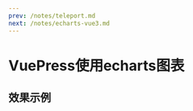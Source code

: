 ```yaml
---
prev: /notes/teleport.md
next: /notes/echarts-vue3.md
---
```

# VuePress使用echarts图表

## 效果示例

<div :id="uid" style="width:100%;height:1000px;"></div>

<script>
import * as echarts from 'echarts';

export default {
  data() {
    return {
      uid: ''
    }
  },
  beforeMount() {
    this.uid = `echarts-box-${new Date().getTime()}`
  },
  mounted() {
    this.chart = echarts.init(document.getElementById(this.uid),'dark')

    var option = {
      tooltip: {trigger: 'axis',axisPointer: {type: 'shadow'}},
      legend: {},
      grid: {left: '3%',right: '4%',bottom: '3%',containLabel: true},
      xAxis: {type: 'value'},
      yAxis: {type: 'category',data: ['Mon', 'Tue', 'Wed', 'Thu', 'Fri', 'Sat', 'Sun']},
      series: [
        {name: 'Direct',type: 'bar',stack: 'total',label: {show: true},emphasis:{focus: 'series'},data: [320, 302, 301, 334, 390, 330, 320]},
        {
          name: 'Mail Ad',
          type: 'bar',
          stack: 'total',
          label: {
            show: true
          },
          emphasis: {
            focus: 'series'
          },
          data: [120, 132, 101, 134, 90, 230, 210]
        },
        {
          name: 'Affiliate Ad',
          type: 'bar',
          stack: 'total',
          label: {
            show: true
          },
          emphasis: {
            focus: 'series'
          },
          data: [220, 182, 191, 234, 290, 330, 310]
        },
        {
          name: 'Video Ad',
          type: 'bar',
          stack: 'total',
          label: {
            show: true
          },
          emphasis: {
            focus: 'series'
          },
          data: [150, 212, 201, 154, 190, 330, 410]
        },
        {
          name: 'Search Engine',
          type: 'bar',
          stack: 'total',
          label: {
            show: true
          },
          emphasis: {
            focus: 'series'
          },
          data: [820, 832, 901, 934, 1290, 1330, 1320]
        }
      ]
    };

    this.chart.setOption(option)
  }
}
</script>
